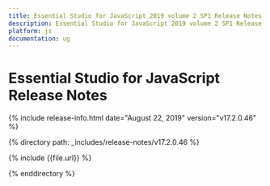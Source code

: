 ```yaml
---
title: Essential Studio for JavaScript 2019 volume 2 SP1 Release Notes  
description: Essential Studio for JavaScript 2019 volume 2 SP1 Release Notes  
platform: js
documentation: ug
---
```


# Essential Studio for JavaScript  Release Notes  

{% include release-info.html date="August 22, 2019"  version="v17.2.0.46" %} 


{% directory path: _includes/release-notes/v17.2.0.46 %}

{% include {{file.url}} %}

{% enddirectory %}